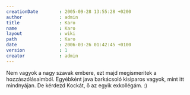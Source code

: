 ```yaml
---
creationDate        : 2005-09-28 13:55:28 +0200 
author              : admin 
title               : Karo 
name                : Karo 
layout              : wiki 
path                : Karo 
date                : 2006-03-26 01:42:45 +0100 
version             : 1 
creator             : admin 
---
```

Nem vagyok a nagy szavak embere, ezt majd megismeritek a hozzászólásaimból. Egyébként java barkácsoló kisiparos vagyok, mint itt mindnyájan. De kérdezd Kockát, ő az egyik exkollégám. :)
